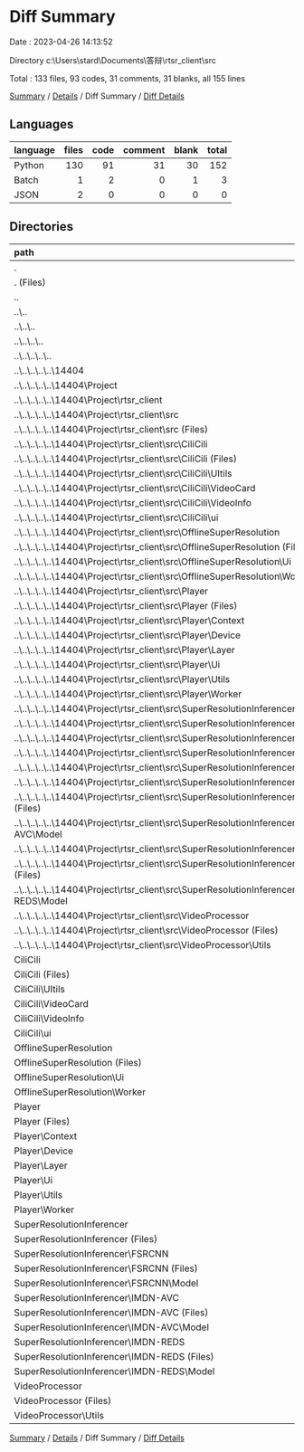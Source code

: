 # Diff Summary

Date : 2023-04-26 14:13:52

Directory c:\\Users\\stard\\Documents\\答辩\\rtsr_client\\src

Total : 133 files,  93 codes, 31 comments, 31 blanks, all 155 lines

[Summary](results.md) / [Details](details.md) / Diff Summary / [Diff Details](diff-details.md)

## Languages
| language | files | code | comment | blank | total |
| :--- | ---: | ---: | ---: | ---: | ---: |
| Python | 130 | 91 | 31 | 30 | 152 |
| Batch | 1 | 2 | 0 | 1 | 3 |
| JSON | 2 | 0 | 0 | 0 | 0 |

## Directories
| path | files | code | comment | blank | total |
| :--- | ---: | ---: | ---: | ---: | ---: |
| . | 133 | 93 | 31 | 31 | 155 |
| . (Files) | 3 | 112 | 25 | 40 | 177 |
| .. | 66 | -8,238 | -1,033 | -1,184 | -10,455 |
| ..\\.. | 66 | -8,238 | -1,033 | -1,184 | -10,455 |
| ..\\..\\.. | 66 | -8,238 | -1,033 | -1,184 | -10,455 |
| ..\\..\\..\\.. | 66 | -8,238 | -1,033 | -1,184 | -10,455 |
| ..\\..\\..\\..\\.. | 66 | -8,238 | -1,033 | -1,184 | -10,455 |
| ..\\..\\..\\..\\..\\14404 | 66 | -8,238 | -1,033 | -1,184 | -10,455 |
| ..\\..\\..\\..\\..\\14404\\Project | 66 | -8,238 | -1,033 | -1,184 | -10,455 |
| ..\\..\\..\\..\\..\\14404\\Project\\rtsr_client | 66 | -8,238 | -1,033 | -1,184 | -10,455 |
| ..\\..\\..\\..\\..\\14404\\Project\\rtsr_client\\src | 66 | -8,238 | -1,033 | -1,184 | -10,455 |
| ..\\..\\..\\..\\..\\14404\\Project\\rtsr_client\\src (Files) | 2 | -110 | -25 | -39 | -174 |
| ..\\..\\..\\..\\..\\14404\\Project\\rtsr_client\\src\\CiliCili | 10 | -2,023 | -214 | -187 | -2,424 |
| ..\\..\\..\\..\\..\\14404\\Project\\rtsr_client\\src\\CiliCili (Files) | 2 | -416 | -45 | -83 | -544 |
| ..\\..\\..\\..\\..\\14404\\Project\\rtsr_client\\src\\CiliCili\\UItils | 1 | -3 | 0 | -4 | -7 |
| ..\\..\\..\\..\\..\\14404\\Project\\rtsr_client\\src\\CiliCili\\VideoCard | 2 | -145 | -92 | -34 | -271 |
| ..\\..\\..\\..\\..\\14404\\Project\\rtsr_client\\src\\CiliCili\\VideoInfo | 2 | -216 | -56 | -39 | -311 |
| ..\\..\\..\\..\\..\\14404\\Project\\rtsr_client\\src\\CiliCili\\ui | 3 | -1,243 | -21 | -27 | -1,291 |
| ..\\..\\..\\..\\..\\14404\\Project\\rtsr_client\\src\\OfflineSuperResolution | 4 | -502 | -29 | -65 | -596 |
| ..\\..\\..\\..\\..\\14404\\Project\\rtsr_client\\src\\OfflineSuperResolution (Files) | 2 | -200 | -13 | -37 | -250 |
| ..\\..\\..\\..\\..\\14404\\Project\\rtsr_client\\src\\OfflineSuperResolution\\Ui | 1 | -184 | -7 | -8 | -199 |
| ..\\..\\..\\..\\..\\14404\\Project\\rtsr_client\\src\\OfflineSuperResolution\\Worker | 1 | -118 | -9 | -20 | -147 |
| ..\\..\\..\\..\\..\\14404\\Project\\rtsr_client\\src\\Player | 33 | -4,500 | -652 | -631 | -5,783 |
| ..\\..\\..\\..\\..\\14404\\Project\\rtsr_client\\src\\Player (Files) | 3 | -443 | -87 | -111 | -641 |
| ..\\..\\..\\..\\..\\14404\\Project\\rtsr_client\\src\\Player\\Context | 2 | -152 | -3 | -18 | -173 |
| ..\\..\\..\\..\\..\\14404\\Project\\rtsr_client\\src\\Player\\Device | 3 | -477 | -308 | -130 | -915 |
| ..\\..\\..\\..\\..\\14404\\Project\\rtsr_client\\src\\Player\\Layer | 4 | -184 | -32 | -56 | -272 |
| ..\\..\\..\\..\\..\\14404\\Project\\rtsr_client\\src\\Player\\Ui | 6 | -1,990 | -46 | -55 | -2,091 |
| ..\\..\\..\\..\\..\\14404\\Project\\rtsr_client\\src\\Player\\Utils | 9 | -262 | -33 | -62 | -357 |
| ..\\..\\..\\..\\..\\14404\\Project\\rtsr_client\\src\\Player\\Worker | 6 | -992 | -143 | -199 | -1,334 |
| ..\\..\\..\\..\\..\\14404\\Project\\rtsr_client\\src\\SuperResolutionInferencer | 9 | -729 | -50 | -185 | -964 |
| ..\\..\\..\\..\\..\\14404\\Project\\rtsr_client\\src\\SuperResolutionInferencer (Files) | 1 | -15 | 0 | 0 | -15 |
| ..\\..\\..\\..\\..\\14404\\Project\\rtsr_client\\src\\SuperResolutionInferencer\\FSRCNN | 2 | -68 | -12 | -17 | -97 |
| ..\\..\\..\\..\\..\\14404\\Project\\rtsr_client\\src\\SuperResolutionInferencer\\FSRCNN (Files) | 1 | -35 | -12 | -12 | -59 |
| ..\\..\\..\\..\\..\\14404\\Project\\rtsr_client\\src\\SuperResolutionInferencer\\FSRCNN\\Model | 1 | -33 | 0 | -5 | -38 |
| ..\\..\\..\\..\\..\\14404\\Project\\rtsr_client\\src\\SuperResolutionInferencer\\IMDN-AVC | 3 | -323 | -19 | -84 | -426 |
| ..\\..\\..\\..\\..\\14404\\Project\\rtsr_client\\src\\SuperResolutionInferencer\\IMDN-AVC (Files) | 1 | -40 | -14 | -11 | -65 |
| ..\\..\\..\\..\\..\\14404\\Project\\rtsr_client\\src\\SuperResolutionInferencer\\IMDN-AVC\\Model | 2 | -283 | -5 | -73 | -361 |
| ..\\..\\..\\..\\..\\14404\\Project\\rtsr_client\\src\\SuperResolutionInferencer\\IMDN-REDS | 3 | -323 | -19 | -84 | -426 |
| ..\\..\\..\\..\\..\\14404\\Project\\rtsr_client\\src\\SuperResolutionInferencer\\IMDN-REDS (Files) | 1 | -40 | -14 | -11 | -65 |
| ..\\..\\..\\..\\..\\14404\\Project\\rtsr_client\\src\\SuperResolutionInferencer\\IMDN-REDS\\Model | 2 | -283 | -5 | -73 | -361 |
| ..\\..\\..\\..\\..\\14404\\Project\\rtsr_client\\src\\VideoProcessor | 8 | -374 | -63 | -77 | -514 |
| ..\\..\\..\\..\\..\\14404\\Project\\rtsr_client\\src\\VideoProcessor (Files) | 7 | -370 | -62 | -76 | -508 |
| ..\\..\\..\\..\\..\\14404\\Project\\rtsr_client\\src\\VideoProcessor\\Utils | 1 | -4 | -1 | -1 | -6 |
| CiliCili | 10 | 2,022 | 215 | 187 | 2,424 |
| CiliCili (Files) | 2 | 415 | 46 | 83 | 544 |
| CiliCili\\UItils | 1 | 3 | 0 | 4 | 7 |
| CiliCili\\VideoCard | 2 | 145 | 92 | 34 | 271 |
| CiliCili\\VideoInfo | 2 | 216 | 56 | 39 | 311 |
| CiliCili\\ui | 3 | 1,243 | 21 | 27 | 1,291 |
| OfflineSuperResolution | 4 | 502 | 29 | 65 | 596 |
| OfflineSuperResolution (Files) | 2 | 200 | 13 | 37 | 250 |
| OfflineSuperResolution\\Ui | 1 | 184 | 7 | 8 | 199 |
| OfflineSuperResolution\\Worker | 1 | 118 | 9 | 20 | 147 |
| Player | 33 | 4,593 | 681 | 661 | 5,935 |
| Player (Files) | 3 | 445 | 87 | 111 | 643 |
| Player\\Context | 2 | 152 | 3 | 18 | 173 |
| Player\\Device | 3 | 485 | 323 | 133 | 941 |
| Player\\Layer | 4 | 185 | 36 | 57 | 278 |
| Player\\Ui | 6 | 1,990 | 46 | 55 | 2,091 |
| Player\\Utils | 9 | 306 | 39 | 76 | 421 |
| Player\\Worker | 6 | 1,030 | 147 | 211 | 1,388 |
| SuperResolutionInferencer | 9 | 728 | 51 | 185 | 964 |
| SuperResolutionInferencer (Files) | 1 | 15 | 0 | 0 | 15 |
| SuperResolutionInferencer\\FSRCNN | 2 | 68 | 12 | 17 | 97 |
| SuperResolutionInferencer\\FSRCNN (Files) | 1 | 35 | 12 | 12 | 59 |
| SuperResolutionInferencer\\FSRCNN\\Model | 1 | 33 | 0 | 5 | 38 |
| SuperResolutionInferencer\\IMDN-AVC | 3 | 322 | 20 | 84 | 426 |
| SuperResolutionInferencer\\IMDN-AVC (Files) | 1 | 39 | 15 | 11 | 65 |
| SuperResolutionInferencer\\IMDN-AVC\\Model | 2 | 283 | 5 | 73 | 361 |
| SuperResolutionInferencer\\IMDN-REDS | 3 | 323 | 19 | 84 | 426 |
| SuperResolutionInferencer\\IMDN-REDS (Files) | 1 | 40 | 14 | 11 | 65 |
| SuperResolutionInferencer\\IMDN-REDS\\Model | 2 | 283 | 5 | 73 | 361 |
| VideoProcessor | 8 | 374 | 63 | 77 | 514 |
| VideoProcessor (Files) | 7 | 370 | 62 | 76 | 508 |
| VideoProcessor\\Utils | 1 | 4 | 1 | 1 | 6 |

[Summary](results.md) / [Details](details.md) / Diff Summary / [Diff Details](diff-details.md)